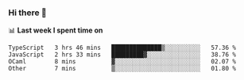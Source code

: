 ### Hi there 👋

<!--
**DBvc/DBvc** is a ✨ _special_ ✨ repository because its `README.md` (this file) appears on your GitHub profile.

Here are some ideas to get you started:

- 🔭 I’m currently working on ...
- 🌱 I’m currently learning ...
- 👯 I’m looking to collaborate on ...
- 🤔 I’m looking for help with ...
- 💬 Ask me about ...
- 📫 How to reach me: ...
- 😄 Pronouns: ...
- ⚡ Fun fact: ...
-->

📊 **Last week I spent time on**
<!--START_SECTION:waka-->
```text
TypeScript   3 hrs 46 mins   ██████████████▒░░░░░░░░░░   57.36 % 
JavaScript   2 hrs 33 mins   █████████▓░░░░░░░░░░░░░░░   38.76 % 
OCaml        8 mins          ▓░░░░░░░░░░░░░░░░░░░░░░░░   02.07 % 
Other        7 mins          ▒░░░░░░░░░░░░░░░░░░░░░░░░   01.80 % 
```
<!--END_SECTION:waka-->
